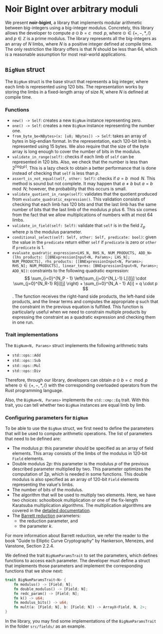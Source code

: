 # Noir BigInt over arbitrary moduli

We present **noir-bigint**, a library that implements modular arithmetic between big-integers using a big-integer modulus. Concretely, this library allows the developer to compute $a \odot b = c \mod p$, where $\odot \in \{+, -, *, / \}$ and $p \in \mathbb{Z}$ is a prime modulus. The library represents all the big-integers as an array of $N$ limbs, where $N$ is a positive integer defined at compile time. The only restriction the library offers is that $N$ should be less than 64, which is a reasonable assumption for most real-world applications.

## `BigNum` struct

The `BigNum` struct is the base struct that represents a big integer, where each limb is represented using 120 bits. The representation works by storing the limbs in a fixed-length array of size $N$, where $N$ is defined at compile time.

### Functions

- `new() -> Self`: creates a new `BigNum` instance representing zero.
- `one() -> Self`: creates a new `BigNum` instance representing the number one.
- `from_byte_be<NBytes>(x: [u8; NBytes]) -> Self`: takes an array of bytes in big-endian format. In the representation, each 120-bit limb is represented using 15 bytes. We also require that the size of the byte array is long enough to cover the number of bits in the modulus.
- `validate_in_range(self)`: checks if each limb of `self` can be represented in 120 bits. Also, we check that the number is less than $2^{\lceil \log_2 p \rceil}$. This is a lazy check to obtain a better performance that is done instead of checking that `self` is less than $p$.
- `assert_is_not_equal(self, other: Self)`: checks if $a = b \mod N$. This method is sound but not complete. It may happen that $a \neq b$ but $a = b \mod N$; however, the probability that this occurs is small.
- `validate_quotient_in_range(self)`: validates that the quotient produced from `evaluate_quadratic_expression()`. This validation consists of checking that each limb has 120 bits and that the last limb has the same number of bits that the last limb of the modulus $p$ plus 6. This six comes from the fact that we allow multiplications of numbers with at most 64 limbs.
- `validate_in_field(self: Self)`: validate that `self` is in the field $\mathbb{Z}_p$ where $p$ is the modulus parameter.
- `conditional_select(self: Self, other: Self, predicate: bool)`: given the value in the `predicate` return either `self` if `predicate` is zero or `other` if `predicate` is 1. 
- `evaluate_quadratic_expression<LHS_N, RHS_N, NUM_PRODUCTS, ADD_N>(lhs_products: [[BNExpressionInput<N, Params>; LHS_N]; NUM_PRODUCTS], rhs_products: [[BNExpressionInput<N, Params>; RHS_N]; NUM_PRODUCTS], linear_terms: [BNExpressionInput<N, Params>; ADD_N])`: constraints to the following quadratic expression:
    $$
    \sum_{i=0}^{N_P - 1} \left(\sum_{j=0}^{N_L-1} L[i][j] \cdot \sum_{j=0}^{N_R-1} R[i][j] \right) + \sum_{i=0}^{N_A - 1} A[i] = q \cdot p
    $$.
 The function receives the right-hand side products, the left-hand side products, and the linear terms and computes the appropriate $q$ such that the constraint in the previous equation is fulfilled. This function is particularly useful when we need to constrain multiple products by expressing the constraint as a quadratic expression and checking them in one run.


### Trait implementations

The `BigNum<N, Params>` struct implements the following arithmetic traits
- `std::ops::Add`
- `std::ops::Sub`
- `std::ops::Mul`
- `std::ops::Div`

Therefore, through our library, developers can obtain $a \odot b = c \mod p$ where $\odot \in \{+, -, *, / \}$ with the corresponding overloaded operators from the Rust programming language.

Also, the `BigNum<N, Params>` implements the `std::cmp::Eq` trait. With this trait, you can tell whether two `BigNum` instances are equal limb by limb.

### Configuring parameters for `BigNum`

To be able to use the `BigNum` struct, we first need to define the parameters that will be used to compute arithmetic operations. The list of parameters that need to be defined are:
- The modulus $p$: this parameter should be specified as an array of field elements. This array consists of the limbs of the modulus in 120-bit `Field` elements.
- Double modulus $2p$: this parameter is the modulus $p$ of the previous described parameter multiplied by two. This parameter optimizes the computation of $2p$, which is needed in some functions. This double modulus is also specified as an array of 120-bit `Field` elements representing the value's limbs.
- The number of bits of the modulus.
- The algorithm that will be used to multiply two elements. Here, we have two choices: schoolbook multiplication or one of the fix-length Karatsuba multiplication algorithms. The multiplication algorithms are covered in the [detailed documentation](https://github.com/hashcloak/noir-bigint/blob/main/DOCUMENTATION.md#multiplication).
- The [Barrett reduction](https://en.wikipedia.org/wiki/Barrett_reduction) parameters:
    - the reduction parameter, and 
    - the parameter $k$.

 For more information about Barrett reduction, we refer the reader to the book "Guide to Elliptic Curve Cryptography" by Hankerson, Menezes, and Vanstone, Section 2.2.4.

We defined the trait `BigNumParamsTrait` to set the parameters, which defines functions to access each parameter. The developer must define a struct that implements those parameters and implement the corresponding functions that we show next:

```rust
trait BigNumParamsTrait<N> {
    fn modulus() -> [Field; N];
    fn double_modulus() -> [Field; N];
    fn redc_param() -> [Field; N];
    fn k() -> u64;
    fn modulus_bits() -> u64;
    fn mult(a: [Field; N], b: [Field; N]) -> ArrayX<Field, N, 2>;
}
```

In the library, you may find some implementations of the `BigNumParamsTrait` in the folder `src/fields/` as an example. 